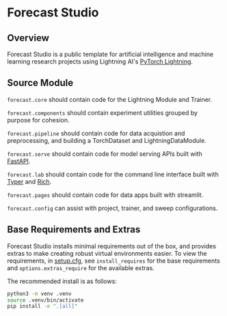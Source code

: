 # Forecast Studio

## Overview

Forecast Studio is a public template for artificial intelligence and machine learning research projects using Lightning AI's [PyTorch Lightning](https://lightning.ai/docs/pytorch/latest/).


## Source Module

`forecast.core` should contain code for the Lightning Module and Trainer.

`forecast.components` should contain experiment utilities grouped by purpose for cohesion.

`forecast.pipeline` should contain code for data acquistion and preprocessing, and building a TorchDataset and LightningDataModule.

`forecast.serve` should contain code for model serving APIs built with [FastAPI](https://fastapi.tiangolo.com/project-generation/#machine-learning-models-with-spacy-and-fastapi).

`forecast.lab` should contain code for the command line interface built with [Typer](https://typer.tiangolo.com/) and [Rich](https://rich.readthedocs.io/en/stable/).

`forecast.pages` should contain code for data apps built with streamlit.

`forecast.config` can assist with project, trainer, and sweep configurations.

## Base Requirements and Extras

Forecast Studio installs minimal requirements out of the box, and provides extras to make creating robust virtual environments easier. To view the requirements, in [setup.cfg](setup.cfg), see `install_requires` for the base requirements and `options.extras_require` for the available extras.

The recommended install is as follows:

```sh
python3 -m venv .venv
source .venv/bin/activate
pip install -e ".[all]"
```
